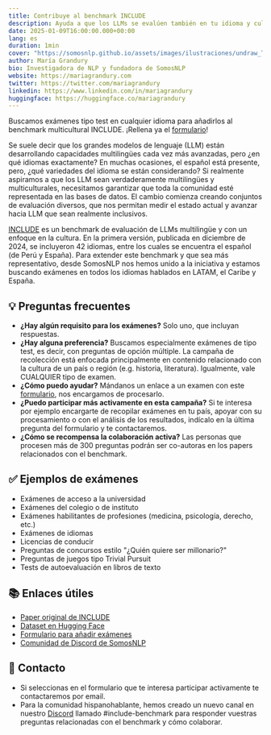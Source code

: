 ```yaml
---
title: Contribuye al benchmark INCLUDE
description: Ayuda a que los LLMs se evalúen también en tu idioma y cultura
date: 2025-01-09T16:00:00.000+00:00
lang: es
duration: 1min
cover: "https://somosnlp.github.io/assets/images/ilustraciones/undraw_Traveling_re_weve.svg"
author: María Grandury
bio: Investigadora de NLP y fundadora de SomosNLP
website: https://mariagrandury.com
twitter: https://twitter.com/mariagrandury
linkedin: https://www.linkedin.com/in/mariagrandury
huggingface: https://huggingface.co/mariagrandury
---
```


Buscamos exámenes tipo test en cualquier idioma para añadirlos al benchmark multicultural INCLUDE. ¡Rellena ya el [formulario](https://forms.gle/7qfV6wJE4mZxfGFb7)!

Se suele decir que los grandes modelos de lenguaje (LLM) están desarrollando capacidades multilingües cada vez más avanzadas, pero ¿en qué idiomas exactamente? En muchas ocasiones, el español está presente, pero, ¿qué variedades del idioma se están considerando? Si realmente aspiramos a que los LLM sean verdaderamente multilingües y multiculturales, necesitamos garantizar que toda la comunidad esté representada en las bases de datos. El cambio comienza creando conjuntos de evaluación diversos, que nos permitan medir el estado actual y avanzar hacia LLM que sean realmente inclusivos.

[INCLUDE](https://arxiv.org/abs/2411.19799) es un benchmark de evaluación de LLMs multilingüe y con un enfoque en la cultura. En la primera versión, publicada en diciembre de 2024, se incluyeron 42 idiomas, entre los cuales se encuentra el español (de Perú y España). Para extender este benchmark y que sea más representativo, desde SomosNLP nos hemos unido a la iniciativa y estamos buscando exámenes en todos los idiomas hablados en LATAM, el Caribe y España.

## 💡 Preguntas frecuentes

- **¿Hay algún requisito para los exámenes?** Solo uno, que incluyan respuestas.
- **¿Hay alguna preferencia?** Buscamos especialmente exámenes de tipo test, es decir, con preguntas de opción múltiple. La campaña de recolección está enfocada principalmente en contenido relacionado con la cultura de un país o región (e.g. historia, literatura). Igualmente, vale CUALQUIER tipo de examen.
- **¿Cómo puedo ayudar?** Mándanos un enlace a un examen con este [formulario](https://forms.gle/7qfV6wJE4mZxfGFb7), nos encargamos de procesarlo.
- **¿Puedo participar más activamente en esta campaña?** Si te interesa por ejemplo encargarte de recopilar exámenes en tu país, apoyar con su procesamiento o con el análisis de los resultados, indícalo en la última pregunta del formulario y te contactaremos.
- **¿Cómo se recompensa la colaboración activa?** Las personas que procesen más de 300 preguntas podrán ser co-autoras en los papers relacionados con el benchmark. 

## ✅ Ejemplos de exámenes

- Exámenes de acceso a la universidad
- Exámenes del colegio o de instituto
- Exámenes habilitantes de profesiones (medicina, psicología, derecho, etc.)
- Exámenes de idiomas
- Licencias de conducir
- Preguntas de concursos estilo "¿Quién quiere ser millonario?"
- Preguntas de juegos tipo Trivial Pursuit
- Tests de autoevaluación en libros de texto

## 📚 Enlaces útiles

- [Paper original de INCLUDE](https://arxiv.org/abs/2411.19799)
- [Dataset en Hugging Face](https://huggingface.co/datasets/CohereForAI/include-base-44)
- [Formulario para añadir exámenes](https://forms.gle/7qfV6wJE4mZxfGFb7)
- [Comunidad de Discord de SomosNLP](https://discord.com/invite/my8w7JUxZR)

## 👋 Contacto

- Si seleccionas en el formulario que te interesa participar activamente te contactaremos por email.
- Para la comunidad hispanohablante, hemos creado un nuevo canal en nuestro [Discord](https://discord.com/invite/my8w7JUxZR) llamado #include-benchmark para responder vuestras preguntas relacionadas con el benchmark y cómo colaborar.
